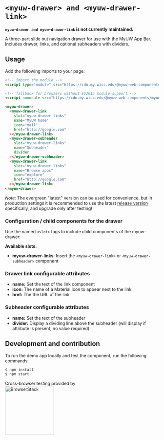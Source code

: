 # `<myuw-drawer> and <myuw-drawer-link>`

**`myuw-drawer and myuw-drawer-link` is not currently maintained.**

A three-part slide out navigation drawer for use with the MyUW App Bar. Includes drawer, links, and optional subheaders with dividers.

## Usage

Add the following imports to your page:

```html
<!-- import the module -->
<script type="module" src="https://cdn.my.wisc.edu/@myuw-web-components/myuw-drawer@latest/myuw-drawer.min.mjs"></script>

<!-- fallback for browsers without ES2015 module support -->
<script nomodule src="https://cdn.my.wisc.edu/@myuw-web-components/myuw-drawer@latest/myuw-drawer.min.js"></script>

<myuw-drawer>
  <myuw-drawer-link
    slot="myuw-drawer-links"
    name="MyUW home"
    icon="mail"
    href="http://google.com"
  ></myuw-drawer-link>
  <myuw-drawer-subheader
    slot="myuw-drawer-links"
    name="Subheader"
    divider
  ></myuw-drawer-subheader>
  <myuw-drawer-link
    slot="myuw-drawer-links"
    name="Browse apps"
    icon="explore"
    href="http://google.com"
  ></myuw-drawer-link>
</myuw-drawer>
```

_Note:_ The evergreen "latest" version can be used for convenience, but in production settings it is recommended to use the latest [release version](https://github.com/myuw-web-components/myuw-drawer/releases) specifically, and upgrade only after testing!

### Configuration / child components for the drawer

Use the named `<slot>` tags to include child components of the myuw-drawer:

**Available slots:**
- **myuw-drawer-links**: Insert the `<myuw-drawer-link>` or `<myuw-drawer-subheader>` component

### Drawer link configurable attributes

- **name:** Set the text of the link component
- **icon:** The name of a Material icon to appear next to the link
- **href:** The the URL of the link

### Subheader configurable attributes

- **name:** Set the text of the subheader
- **divider:** Display a dividing line above the subheader (will display if attribute is present, no value required)


## Development and contribution

To run the demo app locally and test the component, run the following commands:

```bash
$ npm install
$ npm start
```

Cross-browser testing provided by:<br/>
<a href="https://www.browserstack.com/"><img width="160" src="https://myuw-web-components.github.io/img/Browserstack-logo.svg" alt="BrowserStack"/></a>
